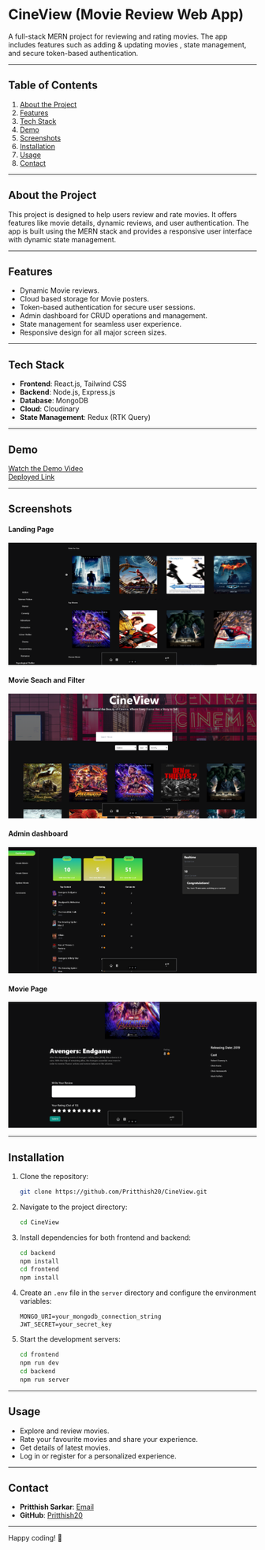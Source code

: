 
# **CineView (Movie Review Web App)**

A full-stack MERN project for reviewing and rating movies. The app includes features such as adding & updating movies , state management, and secure token-based authentication.

---

## **Table of Contents**

1. [About the Project](#about-the-project)
2. [Features](#features)
3. [Tech Stack](#tech-stack)
4. [Demo](#demo)
5. [Screenshots](#screenshots)
6. [Installation](#installation)
7. [Usage](#usage)
9. [Contact](#contact)

---

## **About the Project**

This project is designed to help users review and rate movies. It offers features like movie details, dynamic reviews, and user authentication. The app is built using the MERN stack and provides a responsive user interface with dynamic state management.

---

## **Features**

- Dynamic Movie reviews.
- Cloud based storage for Movie posters.
- Token-based authentication for secure user sessions.
- Admin dashboard for CRUD operations and management.
- State management for seamless user experience.
- Responsive design for all major screen sizes.

---

## **Tech Stack**

- **Frontend**: React.js, Tailwind CSS 
- **Backend**: Node.js, Express.js
- **Database**: MongoDB
- **Cloud**: Cloudinary
- **State Management**: Redux (RTK Query)

---

## **Demo**

[Watch the Demo Video](https://drive.google.com/file/d/1KSPD81RM9JxwJI3a8TpQ86dnv4Qp3uEf/view?usp=sharing)  
[Deployed Link](https://cine-view-ps.vercel.app/)
<!-- (*Replace `#` with the link to your demo video*) -->

---

## **Screenshots**

#### Landing Page
![Homepage Screenshot](/assets/cineview%201.png)  

#### Movie Seach and Filter
![Product Details Page Screenshot](/assets/cineview%202.png)  

#### Admin dashboard
![Price Tracking Feature Screenshot](/assets/cineview%203.png)

#### Movie Page
![Price Tracking Feature Screenshot](/assets/cineview%204.png)  

<!-- (*Replace `#` with the URLs or paths to your screenshots in the repository*) -->

---

## **Installation**

1. Clone the repository:
   ```bash
   git clone https://github.com/Pritthish20/CineView.git
   ```
2. Navigate to the project directory:
   ```bash
   cd CineView
   ```
3. Install dependencies for both frontend and backend:
   ```bash
   cd backend
   npm install
   cd frontend
   npm install
   ```
4. Create an `.env` file in the `server` directory and configure the environment variables:
   ```plaintext
   MONGO_URI=your_mongodb_connection_string
   JWT_SECRET=your_secret_key
   ```
5. Start the development servers:
   ```bash
   cd frontend
   npm run dev
   cd backend
   npm run server
   ```

---

## **Usage**

- Explore and review movies.
- Rate your favourite movies and share your experience.
- Get details of latest movies.
- Log in or register for a personalized experience.

---

## **Contact**

- **Pritthish Sarkar**: [Email](mailto:pritthishsarkar_ep21b11_18@dtu.ac.in)
- **GitHub**: [Pritthish20](https://github.com/Pritthish20)

---

Happy coding! 🎉

